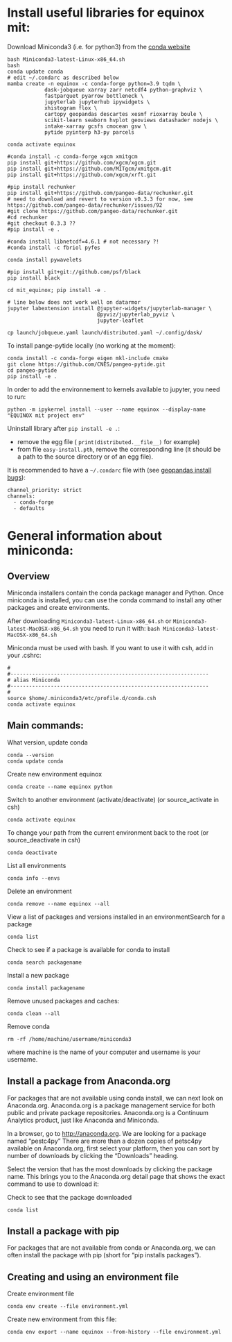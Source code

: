# Install useful libraries for equinox mit:

Download Miniconda3 (i.e. for python3) from the [conda website](https://conda.io/miniconda.html)
```
bash Miniconda3-latest-Linux-x86_64.sh
bash
conda update conda
# edit ~/.condarc as described below
mamba create -n equinox -c conda-forge python=3.9 tqdm \
            dask-jobqueue xarray zarr netcdf4 python-graphviz \
            fastparquet pyarrow bottleneck \
            jupyterlab jupyterhub ipywidgets \
            xhistogram flox \
            cartopy geopandas descartes xesmf rioxarray boule \
            scikit-learn seaborn hvplot geoviews datashader nodejs \
            intake-xarray gcsfs cmocean gsw \
            pytide pyinterp h3-py parcels

conda activate equinox

#conda install -c conda-forge xgcm xmitgcm
pip install git+https://github.com/xgcm/xgcm.git
pip install git+https://github.com/MITgcm/xmitgcm.git
pip install git+https://github.com/xgcm/xrft.git

#pip install rechunker
pip install git+https://github.com/pangeo-data/rechunker.git
# need to download and revert to version v0.3.3 for now, see https://github.com/pangeo-data/rechunker/issues/92
#git clone https://github.com/pangeo-data/rechunker.git
#cd rechunker
#git checkout 0.3.3 ??
#pip install -e .

#conda install libnetcdf=4.6.1 # not necessary ?!
#conda install -c fbriol pyfes

conda install pywavelets

#pip install git+git://github.com/psf/black
pip install black

cd mit_equinox; pip install -e .

# line below does not work well on datarmor
jupyter labextension install @jupyter-widgets/jupyterlab-manager \
                             @pyviz/jupyterlab_pyviz \
                             jupyter-leaflet

cp launch/jobqueue.yaml launch/distributed.yaml ~/.config/dask/
```

To install pange-pytide locally (no working at the moment):

```
conda install -c conda-forge eigen mkl-include cmake
git clone https://github.com/CNES/pangeo-pytide.git
cd pangeo-pytide
pip install -e .
```

In order to add the environnement to kernels available to jupyter, you need to run:
```
python -m ipykernel install --user --name equinox --display-name "EQUINOX mit project env"
```

Uninstall library after `pip install -e .`:
- remove the egg file ( `print(distributed.__file__)` for example)
- from file `easy-install.pth`, remove the corresponding line (it should be a path to the source directory or of an egg file).

It is recommended to have a `~/.condarc` file with (see [geopandas install bugs](https://github.com/conda-forge/geopandas-feedstock/issues/48)):

```
channel_priority: strict
channels:
  - conda-forge
  - defaults
```

# General information about miniconda:

## Overview

Miniconda installers contain the conda package manager and Python.
Once miniconda is installed, you can use the conda command to install any other packages and create environments.

After downloading `Miniconda3-latest-Linux-x86_64.sh` or `Miniconda3-latest-MacOSX-x86_64.sh` you need to run it with: `bash Miniconda3-latest-MacOSX-x86_64.sh`

Miniconda must be used with bash. If you want to use it with csh, add in your .cshrc:
```
#
#----------------------------------------------------------------
# alias Miniconda
#----------------------------------------------------------------
#
source $home/.miniconda3/etc/profile.d/conda.csh
conda activate equinox
```

## Main commands:
What version, update conda
```
conda --version
conda update conda
```
Create new environment equinox
```
conda create --name equinox python
```
Switch to another environment (activate/deactivate) (or source_activate in csh)
```
conda activate equinox
```
To change your path from the current environment back to the root (or source_deactivate in csh)
```
conda deactivate
```
List all environments
```
conda info --envs
```
Delete an environment
```
conda remove --name equinox --all
```
View a list of packages and versions installed in an environmentSearch for a package
```
conda list
```
Check to see if a package is available for conda to install
```
conda search packagename
```
Install a new package
```
conda install packagename
```
Remove unused packages and caches:
```
conda clean --all
```
Remove conda
```
rm -rf /home/machine/username/miniconda3
```
where machine is the name of your computer and username is your username.


## Install a package from Anaconda.org

For packages that are not available using conda install, we can next look on Anaconda.org. Anaconda.org is a package management service for both public and private package repositories. Anaconda.org is a Continuum Analytics product, just like Anaconda and Miniconda.

In a browser, go to http://anaconda.org. We are looking for a package named “pestc4py”
There are more than a dozen copies of petsc4py available on Anaconda.org, first select your platform, then you can sort by number of downloads by clicking the “Downloads” heading.

Select the version that has the most downloads by clicking the package name. This brings you to the Anaconda.org detail page that shows the exact command to use to download it:

Check to see that the package downloaded
```
conda list
```

## Install a package with pip

For packages that are not available from conda or Anaconda.org, we can often install the package with pip (short for “pip installs packages”).

## Creating and using an environment file

Create environment file
```
conda env create --file environment.yml
```

Create new environment from this file:
```
conda env export --name equinox --from-history --file environment.yml
```
